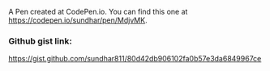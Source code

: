 A Pen created at CodePen.io. You can find this one at https://codepen.io/sundhar/pen/MdjvMK.

### Github gist link:
https://gist.github.com/sundhar811/80d42db906102fa0b57e3da6849967ce
